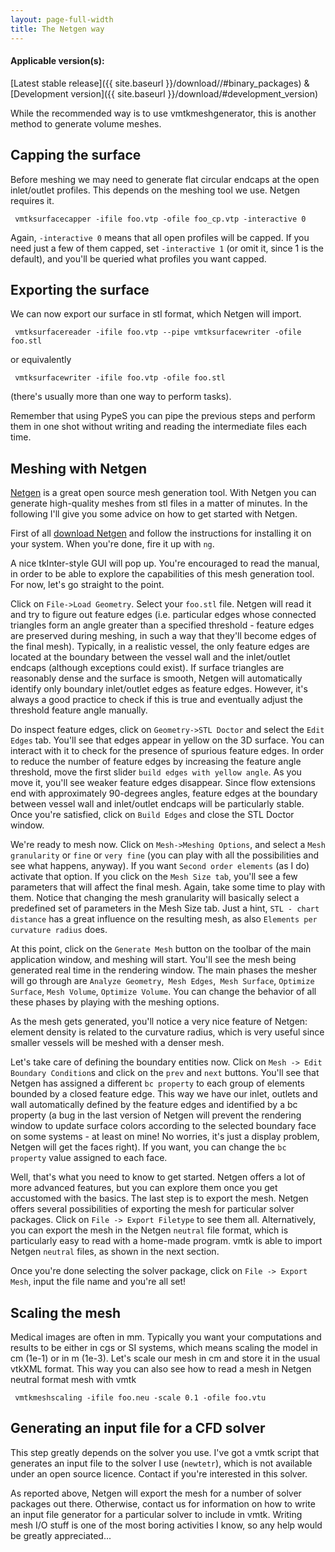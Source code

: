 ```yaml
---
layout: page-full-width
title: The Netgen way
---
```


#### Applicable version(s): 
[Latest stable release]({{ site.baseurl }}/download//#binary_packages) & [Development version]({{ site.baseurl }}/download/#development_version)

While the recommended way is to use vmtkmeshgenerator, this is another method to generate volume meshes.

## Capping the surface

Before meshing we may need to generate flat circular endcaps at the open inlet/outlet profiles. This depends on the meshing tool we use. Netgen requires it.

     vmtksurfacecapper -ifile foo.vtp -ofile foo_cp.vtp -interactive 0

Again, `-interactive 0` means that all open profiles will be capped. If you need just a few of them capped, set `-interactive 1` (or omit it, since 1 is the default), and you'll be queried what profiles you want capped. 


## Exporting the surface

We can now export our surface in stl format, which Netgen will import.

     vmtksurfacereader -ifile foo.vtp --pipe vmtksurfacewriter -ofile foo.stl

or equivalently

     vmtksurfacewriter -ifile foo.vtp -ofile foo.stl

(there's usually more than one way to perform tasks).

Remember that using PypeS you can pipe the previous steps and perform them in one shot without writing and reading the intermediate files each time. 

## Meshing with Netgen

[Netgen](http://www.hpfem.jku.at/netgen/) is a great open source mesh generation tool. With Netgen you can generate high-quality meshes from stl files in a matter of minutes. In the following I'll give you some advice on how to get started with Netgen.

First of all [download Netgen](http://www.hpfem.jku.at/netgen/index.html?/netgen/download.html) and follow the instructions for installing it on your system. When you're done, fire it up with `ng`.

A nice tkInter-style GUI will pop up. You're encouraged to read the manual, in order to be able to explore the capabilities of this mesh generation tool. For now, let's go straight to the point.

Click on `File->Load Geometry`. Select your `foo.stl` file. Netgen will read it and try to figure out feature edges (i.e. particular edges whose connected triangles form an angle greater than a specified threshold - feature edges are preserved during meshing, in such a way that they'll become edges of the final mesh). Typically, in a realistic vessel, the only feature edges are located at the boundary between the vessel wall and the inlet/outlet endcaps (although exceptions could exist). If surface triangles are reasonably dense and the surface is smooth, Netgen will automatically identify only boundary inlet/outlet edges as feature edges. However, it's always a good practice to check if this is true and eventually adjust the threshold feature angle manually.

Do inspect feature edges, click on `Geometry->STL Doctor` and select the `Edit Edges` tab. You'll see that edges appear in yellow on the 3D surface. You can interact with it to check for the presence of spurious feature edges. In order to reduce the number of feature edges by increasing the feature angle threshold, move the first slider `build edges with yellow angle`. As you move it, you'll see weaker feature edges disappear. Since flow extensions end with approximately 90-degrees angles, feature edges at the boundary between vessel wall and inlet/outlet endcaps will be particularly stable. Once you're satisfied, click on `Build Edges` and close the STL Doctor window.

We're ready to mesh now. Click on `Mesh->Meshing Options`, and select a `Mesh granularity` or `fine` or `very fine` (you can play with all the possibilities and see what happens, anyway). If you want `Second order elements` (as I do) activate that option. If you click on the `Mesh Size tab`, you'll see a few parameters that will affect the final mesh. Again, take some time to play with them. Notice that changing the mesh granularity will basically select a predefined set of parameters in the Mesh Size tab. Just a hint, `STL - chart distance` has a great influence on the resulting mesh, as also `Elements per curvature radius` does.

At this point, click on the `Generate Mesh` button on the toolbar of the main application window, and meshing will start. You'll see the mesh being generated real time in the rendering window. The main phases the mesher will go through are `Analyze Geometry`,` Mesh Edges`,` Mesh Surface`, `Optimize Surface`, `Mesh Volume`, `Optimize Volume`. You can change the behavior of all these phases by playing with the meshing options.

As the mesh gets generated, you'll notice a very nice feature of Netgen: element density is related to the curvature radius, which is very useful since smaller vessels will be meshed with a denser mesh.

Let's take care of defining the boundary entities now. Click on `Mesh -> Edit Boundary Condition`s and click on the `prev` and `next` buttons. You'll see that Netgen has assigned a different `bc property` to each group of elements bounded by a closed feature edge. This way we have our inlet, outlets and wall automatically defined by the feature edges and identified by a bc property (a bug in the last version of Netgen will prevent the rendering window to update surface colors according to the selected boundary face on some systems - at least on mine! No worries, it's just a display problem, Netgen will get the faces right). If you want, you can change the `bc property` value assigned to each face.

Well, that's what you need to know to get started. Netgen offers a lot of more advanced features, but you can explore them once you get accustomed with the basics. The last step is to export the mesh. Netgen offers several possibilities of exporting the mesh for particular solver packages. Click on `File -> Export Filetype` to see them all. Alternatively, you can export the mesh in the Netgen `neutral` file format, which is particularly easy to read with a home-made program. vmtk is able to import Netgen `neutral` files, as shown in the next section.

Once you're done selecting the solver package, click on `File -> Export Mesh`, input the file name and you're all set! 

## Scaling the mesh

Medical images are often in mm. Typically you want your computations and results to be either in cgs or SI systems, which means scaling the model in cm (1e-1) or in m (1e-3). Let's scale our mesh in cm and store it in the usual vtkXML format. This way you can also see how to read a mesh in Netgen neutral format mesh with vmtk

     vmtkmeshscaling -ifile foo.neu -scale 0.1 -ofile foo.vtu

## Generating an input file for a CFD solver

This step greatly depends on the solver you use. I've got a vmtk script that generates an input file to the solver I use (`newtetr`), which is not available under an open source licence. Contact if you're interested in this solver.

As reported above, Netgen will export the mesh for a number of solver packages out there. Otherwise, contact us for information on how to write an input file generator for a particular solver to include in vmtk. Writing mesh I/O stuff is one of the most boring activities I know, so any help would be greatly appreciated... 